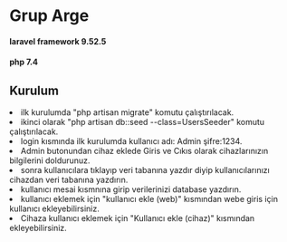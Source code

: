  <h1>Grup Arge</h1>  
    
 <h4>laravel framework 9.52.5 </h4> 
 
 <h4>php 7.4</h4>
 
 <h2>Kurulum</h2>
 
<li> ilk kurulumda "php artisan migrate" komutu çalıştırılacak.</li>

 <li>ikinci olarak "php artisan db::seed --class=UsersSeeder" komutu çalıştırılacak.</li>

<li> login kısmında ilk kurulumda kullanıcı adı: Admin şifre:1234.</li>

<li> Admin butonundan cihaz eklede Giris ve Cıkıs olarak cihazlarınızın bilgilerini doldurunuz.</li>

<li> sonra kullanıcılara tıklayıp veri tabanına yazdır diyip kullanıcılarınızı cihazdan veri tabanına yazdırın.</li>

<li> kullanıcı mesai kısmnına girip verilerinizi database yazdırın.</li>

<li> kullanıcı eklemek için "kullanıcı ekle (web)" kısmından webe giris için kullanıcı ekleyebilirsiniz.</li>

<li> Cihaza kullanıcı eklemek için "Kullanıcı ekle (cihaz)" kısmından ekleyebilirsiniz.</li>
